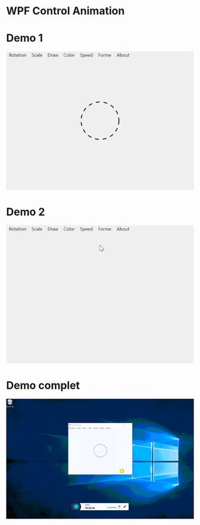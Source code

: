 # WPF Control Animation

Demo 1
====
![Demo 1](/WPF-TP1/Video/Demo-1.gif?raw=true "Demo 1")

Demo 2
====
![Demo 2](/WPF-TP1/Video/Demo-2.gif?raw=true "Demo 2")

Demo complet
====
![Demo complet](/WPF-TP1/Video/Demo-complet.gif?raw=true "Demo complet")
